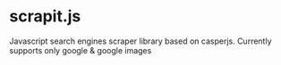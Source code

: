scrapit.js
==========

Javascript search engines scraper library based on casperjs. Currently supports only google &amp; google images
